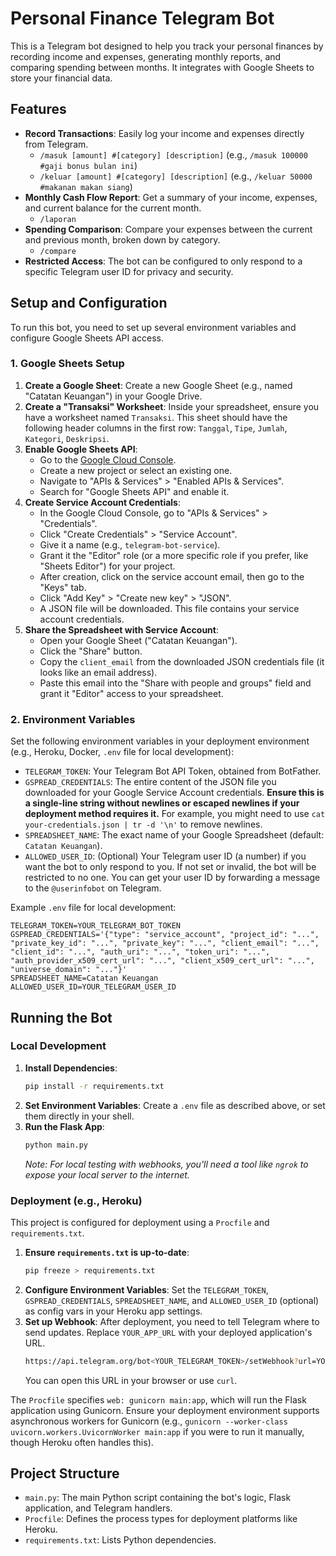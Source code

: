 # Personal Finance Telegram Bot

This is a Telegram bot designed to help you track your personal finances by recording income and expenses, generating monthly reports, and comparing spending between months. It integrates with Google Sheets to store your financial data.

## Features

*   **Record Transactions**: Easily log your income and expenses directly from Telegram.
    *   `/masuk [amount] #[category] [description]` (e.g., `/masuk 100000 #gaji bonus bulan ini`)
    *   `/keluar [amount] #[category] [description]` (e.g., `/keluar 50000 #makanan makan siang`)
*   **Monthly Cash Flow Report**: Get a summary of your income, expenses, and current balance for the current month.
    *   `/laporan`
*   **Spending Comparison**: Compare your expenses between the current and previous month, broken down by category.
    *   `/compare`
*   **Restricted Access**: The bot can be configured to only respond to a specific Telegram user ID for privacy and security.

## Setup and Configuration

To run this bot, you need to set up several environment variables and configure Google Sheets API access.

### 1. Google Sheets Setup

1.  **Create a Google Sheet**: Create a new Google Sheet (e.g., named "Catatan Keuangan") in your Google Drive.
2.  **Create a "Transaksi" Worksheet**: Inside your spreadsheet, ensure you have a worksheet named `Transaksi`. This sheet should have the following header columns in the first row: `Tanggal`, `Tipe`, `Jumlah`, `Kategori`, `Deskripsi`.
3.  **Enable Google Sheets API**:
    *   Go to the [Google Cloud Console](https://console.cloud.google.com/).
    *   Create a new project or select an existing one.
    *   Navigate to "APIs & Services" > "Enabled APIs & Services".
    *   Search for "Google Sheets API" and enable it.
4.  **Create Service Account Credentials**:
    *   In the Google Cloud Console, go to "APIs & Services" > "Credentials".
    *   Click "Create Credentials" > "Service Account".
    *   Give it a name (e.g., `telegram-bot-service`).
    *   Grant it the "Editor" role (or a more specific role if you prefer, like "Sheets Editor") for your project.
    *   After creation, click on the service account email, then go to the "Keys" tab.
    *   Click "Add Key" > "Create new key" > "JSON".
    *   A JSON file will be downloaded. This file contains your service account credentials.
5.  **Share the Spreadsheet with Service Account**:
    *   Open your Google Sheet ("Catatan Keuangan").
    *   Click the "Share" button.
    *   Copy the `client_email` from the downloaded JSON credentials file (it looks like an email address).
    *   Paste this email into the "Share with people and groups" field and grant it "Editor" access to your spreadsheet.

### 2. Environment Variables

Set the following environment variables in your deployment environment (e.g., Heroku, Docker, `.env` file for local development):

*   `TELEGRAM_TOKEN`: Your Telegram Bot API Token, obtained from BotFather.
*   `GSPREAD_CREDENTIALS`: The entire content of the JSON file you downloaded for your Google Service Account credentials. **Ensure this is a single-line string without newlines or escaped newlines if your deployment method requires it.** For example, you might need to use `cat your-credentials.json | tr -d '\n'` to remove newlines.
*   `SPREADSHEET_NAME`: The exact name of your Google Spreadsheet (default: `Catatan Keuangan`).
*   `ALLOWED_USER_ID`: (Optional) Your Telegram user ID (a number) if you want the bot to only respond to you. If not set or invalid, the bot will be restricted to no one. You can get your user ID by forwarding a message to the `@userinfobot` on Telegram.

Example `.env` file for local development:

```
TELEGRAM_TOKEN=YOUR_TELEGRAM_BOT_TOKEN
GSPREAD_CREDENTIALS='{"type": "service_account", "project_id": "...", "private_key_id": "...", "private_key": "...", "client_email": "...", "client_id": "...", "auth_uri": "...", "token_uri": "...", "auth_provider_x509_cert_url": "...", "client_x509_cert_url": "...", "universe_domain": "..."}'
SPREADSHEET_NAME=Catatan Keuangan
ALLOWED_USER_ID=YOUR_TELEGRAM_USER_ID
```

## Running the Bot

### Local Development

1.  **Install Dependencies**:
    ```bash
    pip install -r requirements.txt
    ```
2.  **Set Environment Variables**: Create a `.env` file as described above, or set them directly in your shell.
3.  **Run the Flask App**:
    ```bash
    python main.py
    ```
    *Note: For local testing with webhooks, you'll need a tool like `ngrok` to expose your local server to the internet.*

### Deployment (e.g., Heroku)

This project is configured for deployment using a `Procfile` and `requirements.txt`.

1.  **Ensure `requirements.txt` is up-to-date**:
    ```bash
    pip freeze > requirements.txt
    ```
2.  **Configure Environment Variables**: Set the `TELEGRAM_TOKEN`, `GSPREAD_CREDENTIALS`, `SPREADSHEET_NAME`, and `ALLOWED_USER_ID` (optional) as config vars in your Heroku app settings.
3.  **Set up Webhook**: After deployment, you need to tell Telegram where to send updates. Replace `YOUR_APP_URL` with your deployed application's URL.
    ```bash
    https://api.telegram.org/bot<YOUR_TELEGRAM_TOKEN>/setWebhook?url=YOUR_APP_URL/webhook
    ```
    You can open this URL in your browser or use `curl`.

The `Procfile` specifies `web: gunicorn main:app`, which will run the Flask application using Gunicorn. Ensure your deployment environment supports asynchronous workers for Gunicorn (e.g., `gunicorn --worker-class uvicorn.workers.UvicornWorker main:app` if you were to run it manually, though Heroku often handles this).

## Project Structure

*   `main.py`: The main Python script containing the bot's logic, Flask application, and Telegram handlers.
*   `Procfile`: Defines the process types for deployment platforms like Heroku.
*   `requirements.txt`: Lists Python dependencies.
